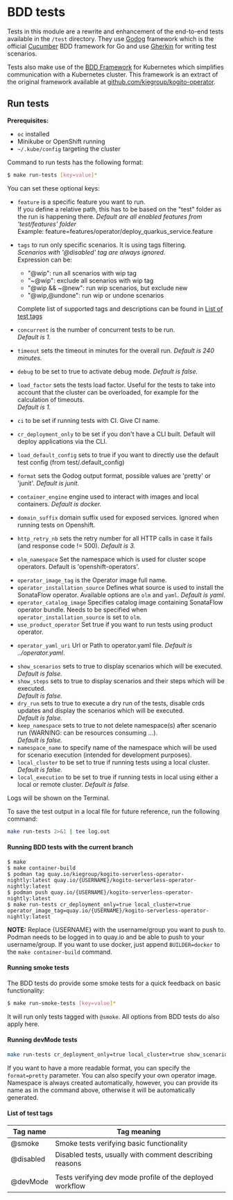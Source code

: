 # BDD tests

Tests in this module are a rewrite and enhancement of the end-to-end tests available in the `/test` directory.
They use [Godog](https://github.com/cucumber/godog) framework which is the official [Cucumber](https://cucumber.io/) BDD framework for Go and use [Gherkin](https://cucumber.io/docs/gherkin/) for writing test scenarios.

Tests also make use of the [BDD Framework](https://github.com/kiegroup/kogito-serverless-operator/tree/main/bddframework) for Kubernetes which simplifies communication with a Kubernetes cluster. This framework is an extract of the original framework available at [github.com/kiegroup/kogito-operator](https://github.com/kiegroup/kogito-operator/tree/main/test).

## Run tests

**Prerequisites:**
* `oc` installed
* Minikube or OpenShift running
* `~/.kube/config` targeting the cluster

Command to run tests has the following format:
```bash
$ make run-tests [key=value]*
```

You can set these optional keys:

<!--- tests configuration -->
- `feature` is a specific feature you want to run.  
  If you define a relative path, this has to be based on the "test" folder as the run is happening there.
  *Default are all enabled features from 'test/features' folder*  
  Example: feature=features/operator/deploy_quarkus_service.feature
- `tags` to run only specific scenarios. It is using tags filtering.  
  *Scenarios with '@disabled' tag are always ignored.*  
  Expression can be:
    - "@wip": run all scenarios with wip tag
    - "~@wip": exclude all scenarios with wip tag
    - "@wip && ~@new": run wip scenarios, but exclude new
    - "@wip,@undone": run wip or undone scenarios

  Complete list of supported tags and descriptions can be found in [List of test tags](#list-of-test-tags)
- `concurrent` is the number of concurrent tests to be run.  
  *Default is 1.*
- `timeout` sets the timeout in minutes for the overall run.
  *Default is 240 minutes.*
- `debug` to be set to true to activate debug mode.
  *Default is false.*
- `load_factor` sets the tests load factor. Useful for the tests to take into account that the cluster can be overloaded, for example for the calculation of timeouts.  
  *Default is 1.*
- `ci` to be set if running tests with CI. Give CI name.
- `cr_deployment_only` to be set if you don't have a CLI built. Default will deploy applications via the CLI.
- `load_default_config` sets to true if you want to directly use the default test config (from test/.default_config)
- `format` sets the Godog output format, possible values are 'pretty' or 'junit'. *Default is junit.*
- `container_engine` engine used to interact with images and local containers.
  *Default is docker.*
- `domain_suffix` domain suffix used for exposed services. Ignored when running tests on Openshift.
- `http_retry_nb` sets the retry number for all HTTP calls in case it fails (and response code != 500).
  *Default is 3.*
- `olm_namespace` Set the namespace which is used for cluster scope operators. Default is 'openshift-operators'.
<!--- operator information -->
- `operator_image_tag` is the Operator image full name.
- `operator_installation_source` Defines what source is used to install the SonataFlow operator. Available options are `olm` and `yaml`.
  *Default is yaml*.
- `operator_catalog_image` Specifies catalog image containing SonataFlow operator bundle. Needs to be specified when `operator_installation_source` is set to `olm`.
- `use_product_operator` Set true if you want to run tests using product operator.
<!--- files/binaries -->
- `operator_yaml_uri` Url or Path to operator.yaml file.
  *Default is ../operator.yaml*.
<!--- development options -->
- `show_scenarios` sets to true to display scenarios which will be executed.  
  *Default is false.*
- `show_steps` sets to true to display scenarios and their steps which will be executed.  
  *Default is false.*
- `dry_run` sets to true to execute a dry run of the tests, disable crds updates and display the scenarios which will be executed.  
  *Default is false.*
- `keep_namespace` sets to true to not delete namespace(s) after scenario run (WARNING: can be resources consuming ...).  
  *Default is false.*
- `namespace_name` to specify name of the namespace which will be used for scenario execution (intended for development purposes).
- `local_cluster` to be set to true if running tests using a local cluster.
  *Default is false.*
- `local_execution` to be set to true if running tests in local using either a local or remote cluster.
  *Default is false.*

Logs will be shown on the Terminal.

To save the test output in a local file for future reference, run the following command:

```bash
make run-tests 2>&1 | tee log.out
```

#### Running BDD tests with the current branch

```
$ make
$ make container-build
$ podman tag quay.io/kiegroup/kogito-serverless-operator-nightly:latest quay.io/{USERNAME}/kogito-serverless-operator-nightly:latest
$ podman push quay.io/{USERNAME}/kogito-serverless-operator-nightly:latest
$ make run-tests cr_deployment_only=true local_cluster=true operator_image_tag=quay.io/{USERNAME}/kogito-serverless-operator-nightly:latest
```

**NOTE:** Replace {USERNAME} with the username/group you want to push to. Podman needs to be logged in to quay.io and be able to push to your username/group. If you want to use docker, just append `BUILDER=docker` to the `make container-build` command.

#### Running smoke tests

The BDD tests do provide some smoke tests for a quick feedback on basic functionality:

```bash
$ make run-smoke-tests [key=value]*
```

It will run only tests tagged with `@smoke`.
All options from BDD tests do also apply here.

#### Running devMode tests
```bash
make run-tests cr_deployment_only=true local_cluster=true show_scenarios=true tags=devMode  namespace_name=my-namespace operator_image_tag=quay.io/kiegroup/kogito-serverless-operator-nightly:latest
```

If you want to have a more readable format, you can specify the `format=pretty` parameter. You can also specify your own operator image. Namespace is always created automatically, however, you can provide its name as in the command above, otherwise it will be automatically generated.

#### List of test tags

| Tag name  | Tag meaning                                               |
|-----------|-----------------------------------------------------------|
| @smoke    | Smoke tests verifying basic functionality                 |
| @disabled | Disabled tests, usually with comment describing reasons   |
|           |                                                           |
| @devMode  | Tests verifying dev mode profile of the deployed workflow |

